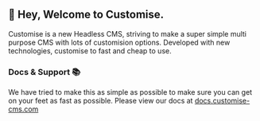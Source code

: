 ## 👋 Hey, Welcome to Customise.


Customise is a new Headless CMS, striving to make a super simple multi purpose CMS with lots of customision options. Developed with new technologies, customise to fast and cheap to use. 


### Docs & Support 📚
We have tried to make this as simple as possible to make sure you can get on your feet as fast as possible. Please view our docs at [docs.customise-cms.com](https://docs.customise-cms.com)
